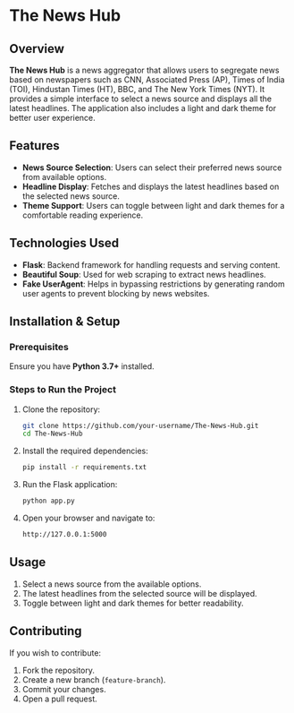 # The News Hub

## Overview
**The News Hub** is a news aggregator that allows users to segregate news based on newspapers such as CNN, Associated Press (AP), Times of India (TOI), Hindustan Times (HT), BBC, and The New York Times (NYT). It provides a simple interface to select a news source and displays all the latest headlines. The application also includes a light and dark theme for better user experience.

## Features
- **News Source Selection**: Users can select their preferred news source from available options.
- **Headline Display**: Fetches and displays the latest headlines based on the selected news source.
- **Theme Support**: Users can toggle between light and dark themes for a comfortable reading experience.

## Technologies Used
- **Flask**: Backend framework for handling requests and serving content.
- **Beautiful Soup**: Used for web scraping to extract news headlines.
- **Fake UserAgent**: Helps in bypassing restrictions by generating random user agents to prevent blocking by news websites.

## Installation & Setup

### Prerequisites
Ensure you have **Python 3.7+** installed.

### Steps to Run the Project
1. Clone the repository:
   ```sh
   git clone https://github.com/your-username/The-News-Hub.git
   cd The-News-Hub
   ```
2. Install the required dependencies:
   ```sh
   pip install -r requirements.txt
   ```
3. Run the Flask application:
   ```sh
   python app.py
   ```
4. Open your browser and navigate to:
   ```sh
   http://127.0.0.1:5000
   ```

## Usage
1. Select a news source from the available options.
2. The latest headlines from the selected source will be displayed.
3. Toggle between light and dark themes for better readability.


## Contributing
If you wish to contribute:
1. Fork the repository.
2. Create a new branch (`feature-branch`).
3. Commit your changes.
4. Open a pull request.


